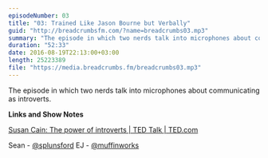 ```yaml
---
episodeNumber: 03
title: "03: Trained Like Jason Bourne but Verbally"
guid: "http://breadcrumbsfm.com/?name=breadcrumbs03.mp3"
summary: "The episode in which two nerds talk into microphones about communicating as introverts."
duration: "52:33"
date: 2016-08-19T22:13:00+03:00
length: 25223389
file: "https://media.breadcrumbs.fm/breadcrumbs03.mp3"
---
```

The episode in which two nerds talk into microphones about communicating as introverts.

**Links and Show Notes** 

[ Susan Cain: The power of introverts | TED Talk | TED.com](https://www.ted.com/talks/susan_cain_the_power_of_introverts?language=en#t-424096)

Sean - [@splunsford](https://twitter.com/splunsford) EJ - [@muffinworks](https://twitter.com/muffinworks)